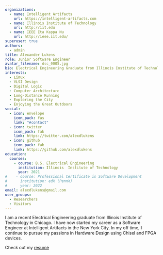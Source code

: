 ```yaml
---
organizations:
  - name: Intelligent Artifacts
    url: https://intelligent-artifacts.com
  - name: Illinois Institute of Technology
    url: http://iit.edu
  - name: IEEE Eta Kappa Nu
    url: http://ieee.iit.edu/
superuser: true
authors:
  - admin
title: Alexander Lukens
role: Junior Software Engineer
avatar_filename: dsc_0005.jpg
bio: Electrical Engineering Graduate from Illinois Institute of Technology
interests:
  - Linux
  - VLSI Design
  - Digital Logic
  - Computer Architecture
  - Long-Distance Running
  - Exploring the City
  - Enjoying the Great Outdoors
social:
  - icon: envelope
    icon_pack: fas
    link: "#contact"
  - icon: twitter
    icon_pack: fab
    link: https://twitter.com/alexdlukens
  - icon: github
    icon_pack: fab
    link: https://github.com/alexdlukens
education:
  courses:
    - course: B.S. Electrical Engineering
      institution: Illinois  Institute of Technology
      year: 2021
#    - course: Professional Certificate in Software Development
#      institution: edX (PennX)
#      year: 2022
email: alexdlukens@gmail.com
user_groups:
  - Researchers
  - Visitors
---
```

I am a recent Electrical Engineering graduate from Illinois Institute of Technology in Chicago. I have now started my career as a Software Engineer at Intelligent Artifacts in the New York City. In my off time, I continue to pursue my passions in Hardware Design using Chisel and FPGA devices. 

Check out my [resumé](media/resume.pdf)
